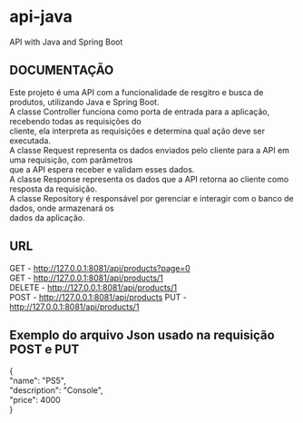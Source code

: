 # api-java
API with Java and Spring Boot

## DOCUMENTAÇÃO
Este projeto é uma API com a funcionalidade de resgitro e busca de produtos, utilizando Java e Spring Boot.  
A classe Controller funciona como porta de entrada para a aplicação, recebendo todas as requisições do  
cliente, ela interpreta as requisições e determina qual ação deve ser executada.  
A classe Request representa os dados enviados pelo cliente para a API em uma requisição, com parâmetros  
que a API espera receber e validam esses dados.  
A classe Response representa os dados que a API retorna ao cliente como resposta da requisição.  
A classe Repository é responsável por gerenciar e interagir com o banco de dados, onde armazenará os  
dados da aplicação.

## URL
GET - http://127.0.0.1:8081/api/products?page=0  
GET - http://127.0.0.1:8081/api/products/1  
DELETE - http://127.0.0.1:8081/api/products/1  
POST - http://127.0.0.1:8081/api/products
PUT - http://127.0.0.1:8081/api/products/1

## Exemplo do arquivo Json usado na requisição POST e PUT
{  
"name": "PS5",  
"description": "Console",  
"price": 4000  
}

